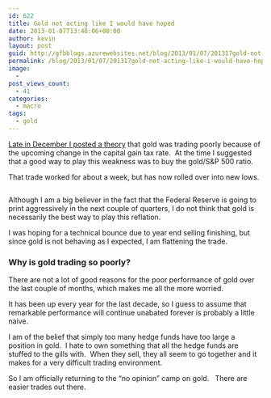 ```yaml
---
id: 622
title: Gold not acting like I would have hoped
date: 2013-01-07T13:48:06+00:00
author: kevin
layout: post
guid: http://gfbblogs.azurewebsites.net/blog/2013/01/07/201317gold-not-acting-like-i-would-have-hoped/
permalink: /blog/2013/01/07/201317gold-not-acting-like-i-would-have-hoped/
image:
  - 
post_views_count:
  - 41
categories:
  - macro
tags:
  - gold
---
```

[Late in December I posted a theory](http://gfbtrading.com/the-macro-tourist/2012/12/21/buying-the-goldsp-500-ratio) that gold was trading poorly because of the upcoming change in the capital gain tax rate.  At the time I suggested that a good way to play this weakness was to buy the gold/S&P 500 ratio.

That trade worked for about a week, but has now rolled over into new lows.

<img class="aligncenter" alt="" src="http://themacrotourist.com/blogs/SPX%20GLD%20Jan%2007%2013.gif" />

Although I am a big believer in the fact that the Federal Reserve is going to print aggressively in the next couple of quarters, I do not think that gold is necessarily the best way to play this reflation.

I was hoping for a technical bounce due to year end selling finishing, but since gold is not behaving as I expected, I am flattening the trade.

### Why is gold trading so poorly?

There are not a lot of good reasons for the poor performance of gold over the last couple of months, which makes me all the more worried.

It has been up every year for the last decade, so I guess to assume that remarkable performance will continue unabated forever is probably a little naive.

I am of the belief that simply too many hedge funds have too large a position in gold.  I hate to own something that all the hedge funds are stuffed to the gills with.  When they sell, they all seem to go together and it makes for a very difficult trading environment.

So I am officially returning to the &#8220;no opinion&#8221; camp on gold.   There are easier trades out there.